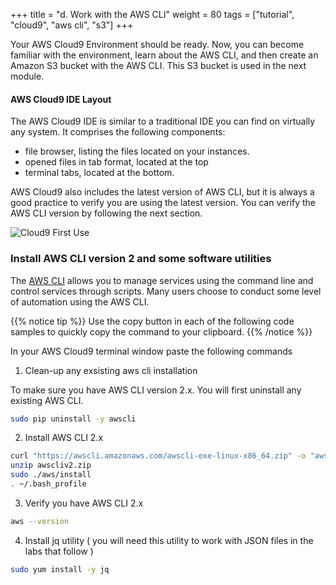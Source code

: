 +++
title = "d. Work with the AWS CLI"
weight = 80
tags = ["tutorial", "cloud9", "aws cli", "s3"]
+++

Your AWS Cloud9 Environment should be ready. Now, you can become familiar with the environment, learn about the AWS CLI, and then create an Amazon S3 bucket with the AWS CLI. This S3 bucket is used in the next module. 

#### AWS Cloud9 IDE Layout

The AWS Cloud9 IDE is similar to a traditional IDE you can find on virtually any system. It comprises the following components:

- file browser, listing the files located on your instances. 
- opened files in tab format, located at the top 
- terminal tabs, located at the bottom. 

AWS Cloud9 also includes the latest version of AWS CLI, but it is always a good practice to verify you are using the latest version. You can verify the AWS CLI version by following the next section. 
 

![Cloud9 First Use](/images/introductory-steps/cloud9-first-use.png)

### Install AWS CLI version 2 and some software utilities 

The [AWS CLI](https://aws.amazon.com/cli/) allows you to manage services using the command line and control services through scripts. Many users choose to conduct some level of automation using the AWS CLI.

{{% notice tip %}}
Use the copy button in each of the following code samples to quickly copy the command to your clipboard.
{{% /notice %}}

In your AWS Cloud9 terminal window paste the following commands

1. Clean-up any exsisting aws cli installation

To make sure you have AWS CLI version 2.x. You will first uninstall any existing AWS CLI.

```bash
sudo pip uninstall -y awscli
```

2. Install AWS CLI 2.x

```bash
curl "https://awscli.amazonaws.com/awscli-exe-linux-x86_64.zip" -o "awscliv2.zip"
unzip awscliv2.zip
sudo ./aws/install
. ~/.bash_profile
```

3. Verify you have AWS CLI 2.x

```bash
aws --version
```

4. Install jq utility ( you will need this utility to work with JSON files in the labs that follow )

```bash
sudo yum install -y jq 
```
